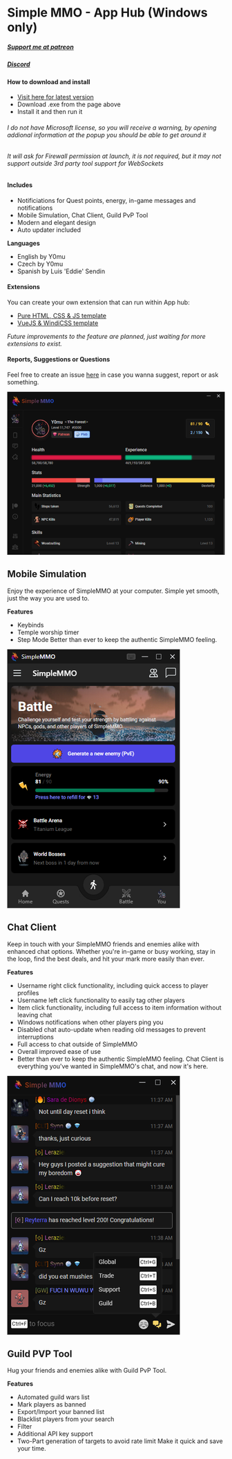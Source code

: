 <!--
  Title: SimpleMMO App Hub
  Description: SMMO App Hub, a simple way to integrate all of the various applications into one neat bundle. Log in once and have your information transferred seamlessly between apps. The Hub allows for multiple accounts to be logged in at the same time, with automatic updates for everything, and plenty more features.
  Author: Y0mu
  Keywords: SimpleMMO, SMMO, App Hub, SMMO App Hub, SimpleMMO App Hub, Chat client, Mobile Simulation, Guild PvP, Guild PvP Tool
  -->

# Simple MMO - App Hub (Windows only)
##### [Support me at patreon](https://www.patreon.com/Y0mu)
##### [Discord](https://discord.gg/fjGHE8Pa6t)

#### How to download and install
- [Visit here for latest version](https://github.com/ImY0mu/SimpleMMO-Hub-Dist/releases/latest)
- Download .exe from the page above
- Install it and then run it
###### I do not have Microsoft license, so you will receive a warning, by opening addional information at the popup you should be able to get around it
###### It will ask for Firewall permission at launch, it is not required, but it may not support outside 3rd party tool support for WebSockets

#### Includes

- Notificiations for Quest points, energy, in-game messages and notifications
- Mobile Simulation, Chat Client, Guild PvP Tool
- Modern and elegant design
- Auto updater included

<b>Languages</b>
- English by Y0mu
- Czech by Y0mu
- Spanish by Luis 'Eddie' Sendin

#### Extensions

You can create your own extension that can run within App hub:
- [Pure HTML, CSS & JS template](https://github.com/ImY0mu/hub-app_template_pure)
- [VueJS & WindiCSS template](https://github.com/ImY0mu/hub-app_template)

*Future improvements to the feature are planned, just waiting for more extensions to exist.*

#### Reports, Suggestions or Questions

Feel free to create an issue [here](https://github.com/ImY0mu/SimpleMMO-Hub-Dist/issues) in case you wanna suggest, report or ask something.

![SMMO App Hub](https://github.com/ImY0mu/SimpleMMO-Hub-Dist/blob/master/images/hub.png)

## Mobile Simulation
Enjoy the experience of SimpleMMO at your computer. Simple yet smooth, just the way you are used to.

<b>Features</b>
- Keybinds
- Temple worship timer
- Step Mode
Better than ever to keep the authentic SimpleMMO feeling.

![Mobile Simulation](https://github.com/ImY0mu/SimpleMMO-Hub-Dist/blob/master/images/mobile.png)

## Chat Client
Keep in touch with your SimpleMMO friends and enemies alike with enhanced chat options. Whether you're in-game or busy working, stay in the loop, find the best deals, and hit your mark more easily than ever.

<b>Features</b>
- Username right click functionality, including quick access to player profiles
- Username left click functionality to easily tag other players
- Item click functionality, including full access to item information without leaving chat
- Windows notifications when other players ping you
- Disabled chat auto-update when reading old messages to prevent interruptions
- Full access to chat outside of SimpleMMO
- Overall improved ease of use
- Better than ever to keep the authentic SimpleMMO feeling.
Chat Client is everything you've wanted in SimpleMMO's chat, and now it's here.

![Chat client](https://github.com/ImY0mu/SimpleMMO-Hub-Dist/blob/master/images/chat.png)

## Guild PVP Tool

Hug your friends and enemies alike with Guild PvP Tool.

<b>Features</b>
- Automated guild wars list
- Mark players as banned
- Export/Import your banned list
- Blacklist players from your search
- Filter
- Additional API key support
- Two-Part generation of targets to avoid rate limit
Make it quick and save your time.
